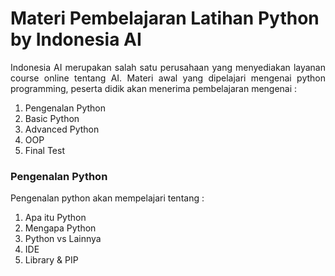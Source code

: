 # Materi Pembelajaran Latihan Python by Indonesia AI
<p align="justify">Indonesia AI merupakan salah satu perusahaan yang menyediakan layanan course online tentang AI. Materi awal yang dipelajari mengenai python programming, peserta didik akan menerima pembelajaran mengenai : </p>
<ol type="1">
  <li>Pengenalan Python</li>
  <li>Basic Python</li>
  <li>Advanced Python</li>
  <li>OOP</li>
  <li>Final Test</li>
</ol>  

<h3>Pengenalan Python</h3>
<p align="justify">Pengenalan python akan mempelajari tentang :</p>
<ol type="1">
  <li>Apa itu Python</li>
  <li>Mengapa Python</li>
  <li>Python vs Lainnya</li>
  <li>IDE</li>
  <li>Library & PIP</li>
</ol>

